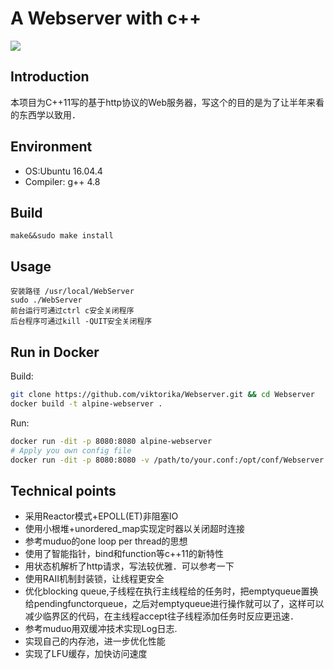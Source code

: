 A Webserver with c++
====
![](https://img.shields.io/badge/language-c++-green.svg)

Introduction
----
本项目为C++11写的基于http协议的Web服务器，写这个的目的是为了让半年来看的东西学以致用．

Environment
----
* OS:Ubuntu 16.04.4
* Compiler: g++ 4.8

## Build

	make&&sudo make install

## Usage

	安装路径 /usr/local/WebServer
	sudo ./WebServer
	前台运行可通过ctrl c安全关闭程序
	后台程序可通过kill -QUIT安全关闭程序

	
## Run in Docker

Build:
```sh
git clone https://github.com/viktorika/Webserver.git && cd Webserver
docker build -t alpine-webserver .
```
Run:
```sh
docker run -dit -p 8080:8080 alpine-webserver
# Apply you own config file
docker run -dit -p 8080:8080 -v /path/to/your.conf:/opt/conf/Webserver.conf alpine-webserver
```


	
Technical points
----
* 采用Reactor模式+EPOLL(ET)非阻塞IO
* 使用小根堆+unordered_map实现定时器以关闭超时连接
* 参考muduo的one loop per thread的思想
* 使用了智能指针，bind和function等c++11的新特性
* 用状态机解析了http请求，写法较优雅．可以参考一下
* 使用RAII机制封装锁，让线程更安全
* 优化blocking queue,子线程在执行主线程给的任务时，把emptyqueue置换给pendingfunctorqueue，之后对emptyqueue进行操作就可以了，这样可以减少临界区的代码，在主线程accept往子线程添加任务时反应更迅速．
* 参考muduo用双缓冲技术实现Log日志.
* 实现自己的内存池，进一步优化性能
* 实现了LFU缓存，加快访问速度
